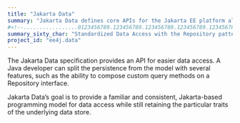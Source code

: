 ```yaml
---
title: "Jakarta Data"
summary: "Jakarta Data defines core APIs for the Jakarta EE platform allowing applications and other Jakarta EE components to explore the benefits of easy access to data technologies such as relational and non-relational databases, cloud-based data services, and so on."
#<!--.................0123456789.123456789.123456789.123456789.123456789.123456789-->
summary_sixty_char: "Standardized Data Access with the Repository pattern."
project_id: "ee4j.data"
---
```


The Jakarta Data specification provides an API for easier data access. A Java developer can split the persistence from the model with several features, such as the ability to compose custom query methods on a Repository interface.

Jakarta Data’s goal is to provide a familiar and consistent, Jakarta-based programming model for data access while still retaining the particular traits of the underlying data store.
